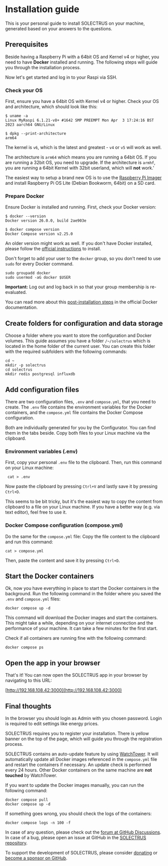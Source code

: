 # Installation guide

This is your personal guide to install SOLECTRUS on your machine, generated based on your answers to the questions.

## Prerequisites

Beside having a Raspberry Pi with a 64bit OS and Kernel v4 or higher, you need to have **Docker** installed and running. The following steps will guide you through the installation process.

Now let's get started and log in to your Raspi via SSH.

### Check your OS

First, ensure you have a 64bit OS with Kernel v4 or higher. Check your OS and architecture, which should look like this:

```console
$ uname -a
Linux MyRaspi 6.1.21-v8+ #1642 SMP PREEMPT Mon Apr  3 17:24:16 BST 2023 aarch64 GNU/Linux

$ dpkg --print-architecture
arm64
```

The kernel is `v6`, which is the latest and greatest - `v4` or `v5` will work as well.

The architecture is `arm64` which means you are running a 64bit OS. If you are running a 32bit OS, you need to upgrade. If the architecture is `armhf`, you are running a 64bit Kernel with 32bit userland, which will **not** work.'

The easiest way to setup a brand new OS is to use the [Raspberry Pi Imager](https://www.raspberrypi.com/software/) and install Raspberry Pi OS Lite (Debian Bookworm, 64bit) on a SD card.

### Prepare Docker

Ensure Docker is installed and running. First, check your Docker version:

```console
$ docker --version
Docker version 26.0.0, build 2ae903e

$ docker compose version
Docker Compose version v2.25.0
```

An older version might work as well. If you don't have Docker installed, please follow the [official instructions](https://docs.docker.com/engine/install/debian/) to install.

Don't forget to add your user to the `docker` group, so you don't need to use `sudo` for every Docker command.

```console
sudo groupadd docker
sudo usermod -aG docker $USER
```

**Important:** Log out and log back in so that your group membership is re-evaluated.

You can read more about this [post-installation steps](https://docs.docker.com/engine/install/linux-postinstall/) in the official Docker documentation.

## Create folders for configuration and data storage

Choose a folder where you want to store the configuration and Docker volumes. This guide assumes you have a folder `/~/solectrus` which is located in the home folder of the current user. You can create this folder with the required subfolders with the following commands:

```console
cd ~
mkdir -p solectrus
cd solectrus
mkdir redis postgresql influxdb
```

## Add configuration files

There are two configuration files, `.env` and `compose.yml`, that you need to create. The `.env` file contains the environment variables for the Docker containers, and the `compose.yml` file contains the Docker Compose configuration.

Both are individually generated for you by the Configurator. You can find them in the tabs beside. Copy both files to your Linux machine via the clipboard.

### Environment variables (.env)

First, copy your personal `.env` file to the clipboard. Then, run this command on your Linux machine:

```console
 cat > .env
```

Now paste the clipboard by pressing `Ctrl+V` and lastly save it by pressing `Ctrl+D`.

This seems to be bit tricky, but it's the easiest way to copy the content from clipboard to a file on your Linux machine. If you have a better way (e.g. via text editor), feel free to use it.

### Docker Compose configuration (compose.yml)

Do the same for the `compose.yml` file: Copy the file content to the clipboard and run this command:

```
cat > compose.yml
```

Then, paste the content and save it by pressing `Ctrl+D`.

## Start the Docker containers

Ok, now you have everything in place to start the Docker containers in the background. Run the following command in the folder where you saved the `.env` and `compose.yml` files:

```console
docker compose up -d
```

This command will download the Docker images and start the containers. This might take a while, depending on your internet connection and the performance of your machine. It can take a few minutes for the first start.

Check if all containers are running fine with the following command:

```console
docker compose ps
```

## Open the app in your browser

That's it! You can now open the SOLECTRUS app in your browser by navigating to this URL:

[http://192.168.108.42:3000](http://192.168.108.42:3000)

## Final thoughts

In the browser you should login as Admin with you chosen password. Login is required to edit settings like energy prices.

SOLECTRUS requires you to register your installation. There is yellow banner on the top of the page, which will guide you through the registration process.

SOLECTRUS contains an auto-update feature by using [WatchTower](https://containrrr.dev/watchtower/). It will automatically update all Docker images referenced in the `compose.yml` file and restart the containers if necessary. An update check is performed every 24 hours. Other Docker containers on the same machine are **not touched** by WatchTower.

If you want to update the Docker images manually, you can run the following command:

```console
docker compose pull
docker compose up -d
```

If something goes wrong, you should check the logs of the containers:

```console
docker compose logs -n 100 -f
```

In case of any question, please check out the [forum at GitHub Discussions](https://github.com/orgs/solectrus/discussions). In case of a bug, please open an issue at GitHub in the [SOLECTRUS repository](https://github.com/solectrus/solectrus/issues).

To support the development of SOLECTRUS, please consider [donating](https://ko-fi.com/ledermann) or [become a sponsor on GitHub](https://github.com/sponsors/solectrus).
